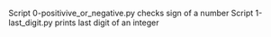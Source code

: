 Script 0-positivive_or_negative.py checks sign of a number
Script 1-last_digit.py  prints last digit of an integer
